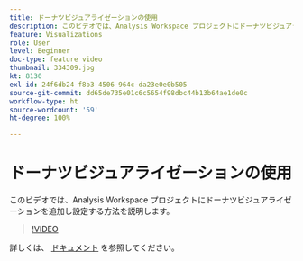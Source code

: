 ```yaml
---
title: ドーナツビジュアライゼーションの使用
description: このビデオでは、Analysis Workspace プロジェクトにドーナツビジュアライゼーションを追加し設定する方法を説明します。
feature: Visualizations
role: User
level: Beginner
doc-type: feature video
thumbnail: 334309.jpg
kt: 8130
exl-id: 24f6db24-f8b3-4506-964c-da23e0e0b505
source-git-commit: dd65de735e01c6c5654f98dbc44b13b64ae1de0c
workflow-type: ht
source-wordcount: '59'
ht-degree: 100%

---
```


# ドーナツビジュアライゼーションの使用

このビデオでは、Analysis Workspace プロジェクトにドーナツビジュアライゼーションを追加し設定する方法を説明します。

>[!VIDEO](https://video.tv.adobe.com/v/334309/?quality=12&learn=on)

詳しくは、 [ドキュメント](https://experienceleague.adobe.com/docs/analytics/analyze/analysis-workspace/visualizations/donut.html?lang=ja) を参照してください。
